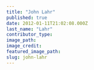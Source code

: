 ```yaml
---
title: "John Lahr"
published: true
date: 2012-01-11T21:02:08.000Z
last_name: "Lahr"
contributor_type:
image_path:
image_credit:
featured_image_path:
slug: john-lahr
---
```

